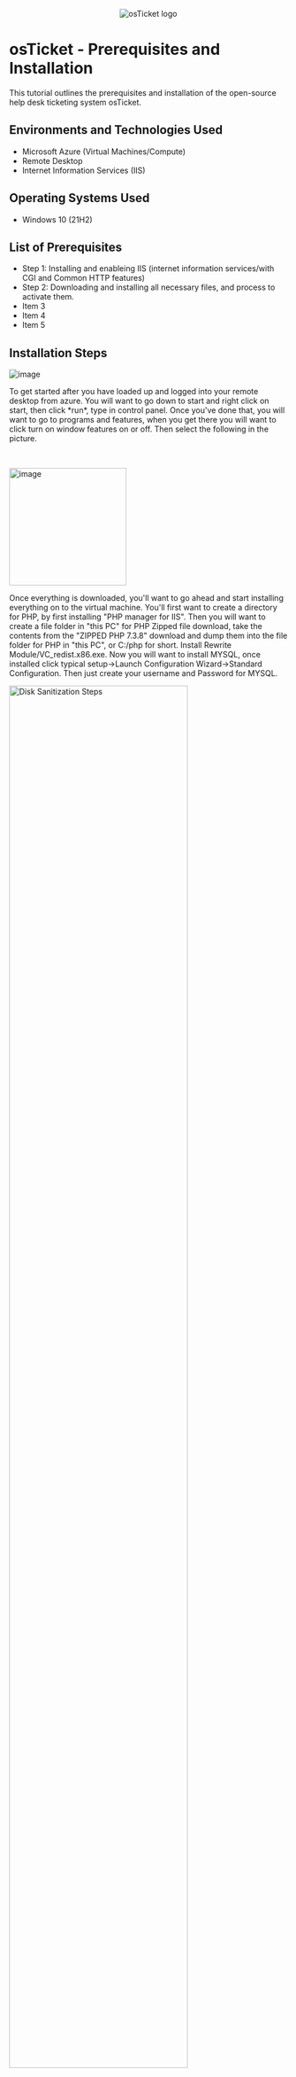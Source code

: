 <p align="center">
<img src="https://i.imgur.com/Clzj7Xs.png" alt="osTicket logo"/>
</p>

<h1>osTicket - Prerequisites and Installation</h1>
This tutorial outlines the prerequisites and installation of the open-source help desk ticketing system osTicket.<br />




<h2>Environments and Technologies Used</h2>

- Microsoft Azure (Virtual Machines/Compute)
- Remote Desktop
- Internet Information Services (IIS)

<h2>Operating Systems Used </h2>

- Windows 10</b> (21H2)

<h2>List of Prerequisites</h2>

- Step 1: Installing and enableing IIS (internet information services/with CGI and Common HTTP features)
- Step 2: Downloading and installing all necessary files, and process to activate them.
- Item 3
- Item 4
- Item 5

<h2>Installation Steps</h2>

<p>

![image](https://github.com/NickT43107/osticket-prereqs/assets/139840658/1a3d202a-dd9c-44f2-b018-7e2cf8012637)

</p>
<p>
To get started after you have loaded up and logged into your remote desktop from azure. You will want to go down to start and right click on start, then click *run*, type in control panel. Once you've done that, you will want to go to programs and features, when you get there you will want to click turn on window features on or off. Then select the following in the picture.
</p>
<br />

<p>
<img width="212" alt="image" src="https://github.com/NickT43107/osticket-prereqs/assets/139840658/5b2c9db8-0d15-452e-b7f1-7ab7dd4c29c6">
</p>
<p>
Once everything is downloaded, you'll want to go ahead and start installing everything on to the virtual machine. You'll first want to create a directory for PHP, by first installing "PHP manager for IIS". Then you will want to create a file folder in "this PC" for PHP Zipped file download, take the contents from the "ZIPPED PHP 7.3.8" download and dump them into the file folder for PHP in "this PC", or C:/php for short. Install Rewrite Module/VC_redist.x86.exe. Now you will want to install MYSQL, once installed click typical setup->Launch Configuration Wizard->Standard Configuration. Then just create your username and Password for MYSQL.
<br />

<p>
  
<img src="https://i.imgur.com/DJmEXEB.png" height="80%" width="80%" alt="Disk Sanitization Steps"/>

</p>
<p>
Lorem ipsum dolor sit amet, consectetur adipiscing elit, sed do eiusmod tempor incididunt ut labore et dolore magna aliqua. Ut enim ad minim veniam, quis nostrud exercitation ullamco laboris nisi ut aliquip ex ea commodo consequat. Duis aute irure dolor in reprehenderit in voluptate velit esse cillum dolore eu fugiat nulla pariatur.
</p>
<br />


